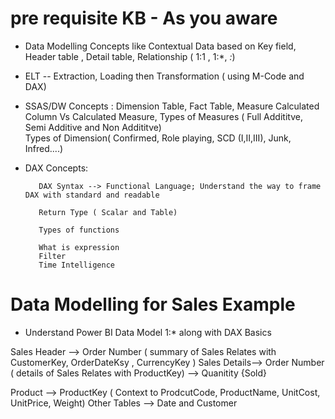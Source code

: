 # pre requisite KB - As you aware 

  * Data Modelling Concepts like 
             Contextual Data based on Key field, 
             Header table , 
             Detail table, 
             Relationship ( 1:1 , 1:*, *:*)

  * ELT -- Extraction, Loading then Transformation ( using M-Code and DAX)
  
  * SSAS/DW Concepts :
           Dimension Table,
           Fact Table,
           Measure
           Calculated Column Vs Calculated Measure,
           Types of Measures ( Full Addititve, Semi Additive and Non Addititve)   
           Types of Dimension( Confirmed, Role playing, SCD (I,II,III), Junk, Infred....) 
   
   * DAX Concepts:

            DAX Syntax --> Functional Language; Understand the way to frame DAX with standard and readable

            Return Type ( Scalar and Table)

            Types of functions
             
            What is expression
            Filter
            Time Intelligence

   
# Data Modelling for Sales Example
 * Understand Power BI Data Model 1:* along with DAX Basics

Sales Header --> Order Number ( summary of Sales Relates with CustomerKey, OrderDateKsy , CurrencyKey )
Sales Details--> Order Number ( details of Sales Relates with ProductKey) --> Quanitity {Sold}

Product     --> ProductKey ( Context to ProdcutCode, ProductName, UnitCost, UnitPrice, Weight)
Other Tables --> Date and Customer

